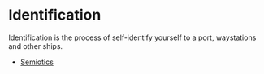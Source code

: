 # Identification

Identification is the process of self-identify yourself to a port, waystations and other ships. 

- [Semiotics](Semiotics/Semiotics.md#semiotics)





